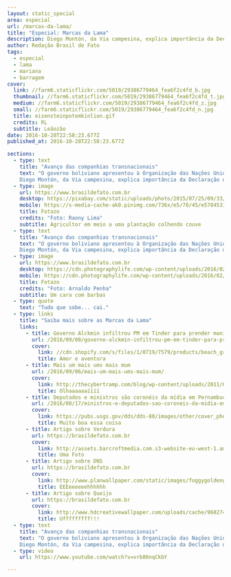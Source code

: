 ```yaml
---
layout: static_special
area: especial
url: /marcas-da-lama/
title: "Especial: Marcas da Lama"
description: Diego Montón, da Via campesina, explica importância da Declaração dos Direitos Camponeses para toda sociedade.
author: Redação Brasil de Fato
tags:
  - especial
  - lama
  - mariana
  - barragem
cover:
  link: //farm6.staticflickr.com/5019/29386779464_fea6f2c4fd_b.jpg
  thumbnail: //farm6.staticflickr.com/5019/29386779464_fea6f2c4fd_t.jpg
  medium: //farm6.staticflickr.com/5019/29386779464_fea6f2c4fd_z.jpg
  small: //farm6.staticflickr.com/5019/29386779464_fea6f2c4fd_n.jpg
  title: eisensteinpotemkinlion.gif
  credits: RL
  subtitle: Leãozão
date: 2016-10-28T22:58:23.677Z
published_at: 2016-10-28T22:58:23.677Z

sections:
  - type: text
    title: "Avanço das companhias transnacionais"
    text: "O governo boliviano apresentou à Organização das Nações Unidas (ONU) uma proposta de Declaração de Direitos dos Camponeses em 2012. A ideia, construída durante quase uma década, partiu de movimentos camponeses de todo mundo vinculados à Via Campesina. Em entrevista ao Brasil de Fato, Diego Montón, integrante do Movimento Nacional Campesino y Indígena da Argentina, membro da secretaria operativa da Coordenação Latino-americana das Organizações do Campo Cloc e representante da América Latina no coletivo internacional da Via Campesina que discute a Declaração dos Direitos Camponeses, explica que o avanço das companhias transnacionais gerou uma série de novas violações de direitos humanos, exigindo que as organizações camponesas buscassem uma proteção internacional ao seu modo de vida e trabalho.
    Diego Montón, da Via campesina, explica importância da Declaração dos Direitos Camponeses para toda sociedade."
  - type: image
    url: https://www.brasildefato.com.br
    desktop: https://pixabay.com/static/uploads/photo/2015/07/25/09/33/harris-hawk-859397_960_720.jpg
    mobile: https://s-media-cache-ak0.pinimg.com/736x/e5/78/45/e5784531bb9e1c15792e2a942c2f0a75.jpg
    title: Fotazo
    credits: "Foto: Raony Lima"
    subtitle: Agricultor em meio a uma plantação colhendo couve
  - type: text
    title: "Avanço das companhias transnacionais"
    text: "O governo boliviano apresentou à Organização das Nações Unidas (ONU) uma proposta de Declaração de Direitos dos Camponeses em 2012. A ideia, construída durante quase uma década, partiu de movimentos camponeses de todo mundo vinculados à Via Campesina. Em entrevista ao Brasil de Fato, Diego Montón, integrante do Movimento Nacional Campesino y Indígena da Argentina, membro da secretaria operativa da Coordenação Latino-americana das Organizações do Campo Cloc e representante da América Latina no coletivo internacional da Via Campesina que discute a Declaração dos Direitos Camponeses, explica que o avanço das companhias transnacionais gerou uma série de novas violações de direitos humanos, exigindo que as organizações camponesas buscassem uma proteção internacional ao seu modo de vida e trabalho.
    Diego Montón, da Via campesina, explica importância da Declaração dos Direitos Camponeses para toda sociedade."
  - type: image
    url: https://www.brasildefato.com.br
    desktop: https://cdn.photographylife.com/wp-content/uploads/2016/02/Nikon-D5-Sample-Image-4-960x640.jpg
    mobile: https://cdn.photographylife.com/wp-content/uploads/2016/02/Nikon-D5-Sample-Image-4-960x640.jpg
    title: Fotazo
    credits: "Foto: Arnaldo Penha"
    subtitle: Um cara com barbas
  - type: quote
    text: "Tudo que sobe... cai."
  - type: links
    title: "Saiba mais sobre as Marcas da Lama"
    links:
      - title: Governo Alckmin infiltrou PM em Tinder para prender manifestantes
        url: /2016/09/08/governo-alckmin-infiltrou-pm-em-tinder-para-prender-manifestantes-dizem-vitimas/
        cover:
          link: //cdn.shopify.com/s/files/1/0719/7579/products/beach_grinder_800_large.jpg
          title: Amor e aventura
      - title: Mais um mais ums mais mum
        url: /2016/09/06/mais-um-mais-ums-mais-mum/
        cover:
          link: http://thecybertramp.com/blog/wp-content/uploads/2011/08/rainbow.jpg
          title: Olhaaaaaaíííí
      - title: Deputados e ministros são coronéis da mídia em Pernambuco
        url: /2016/08/17/ministros-e-deputados-sao-coroneis-da-midia-em-pernambuco/
        cover:
          link: https://pubs.usgs.gov/dds/dds-80/images/other/cover_photo.jpg
          title: Muito boa essa coisa
      - title: Artigo sobre Verdura
        url: https://brasildefato.com.br
        cover:
          link: http://assets.barcroftmedia.com.s3-website-eu-west-1.amazonaws.com/assets/images/recent-images-14.jpg
          title: Uma Foto
      - title: Artigo sobre DNS
        url: https://brasildefato.com.br
        cover:
          link: http://www.planwallpaper.com/static/images/foggygoldengatebridge.jpg
          title: EEEeeeeeehhhhhh
      - title: Artigo sobre Queijo
        url: https://brasildefato.com.br
        cover:
          link: http://www.hdcreativewallpaper.com/uploads/cache/968274544/playful-kitty-hd-1080p-images-download-36lO-480x320-MM-78.jpg
          title: Ufffffffff!!!
  - type: text
    title: "Avanço das companhias transnacionais"
    text: "O governo boliviano apresentou à Organização das Nações Unidas (ONU) uma proposta de Declaração de Direitos dos Camponeses em 2012. A ideia, construída durante quase uma década, partiu de movimentos camponeses de todo mundo vinculados à Via Campesina. Em entrevista ao Brasil de Fato, Diego Montón, integrante do Movimento Nacional Campesino y Indígena da Argentina, membro da secretaria operativa da Coordenação Latino-americana das Organizações do Campo Cloc e representante da América Latina no coletivo internacional da Via Campesina que discute a Declaração dos Direitos Camponeses, explica que o avanço das companhias transnacionais gerou uma série de novas violações de direitos humanos, exigindo que as organizações camponesas buscassem uma proteção internacional ao seu modo de vida e trabalho.
    Diego Montón, da Via campesina, explica importância da Declaração dos Direitos Camponeses para toda sociedade."
  - type: video
    url: https://www.youtube.com/watch?v=vrb86nqCkbY

---
```

